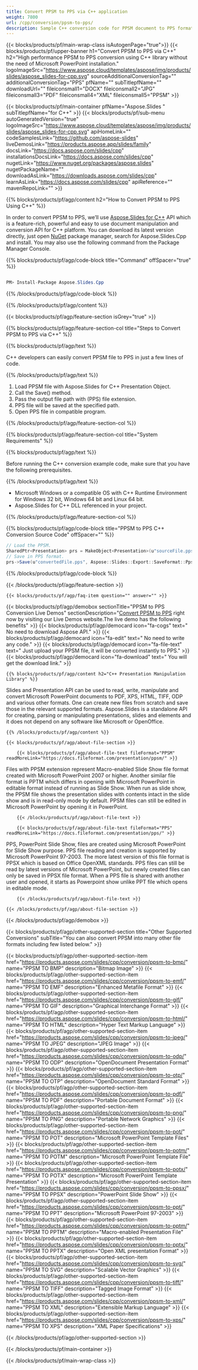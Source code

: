 ```yaml
---
title: Convert PPSM to PPS via C++ application 
weight: 7800
url: /cpp/conversion/ppsm-to-pps/ 
description: Sample C++ conversion code for PPSM document to PPS format. Use example code for batch PPSM to PPS conversion within any C++ Application.
---
```


{{< blocks/products/pf/main-wrap-class isAutogenPage="true">}}
{{< blocks/products/pf/upper-banner h1="Convert PPSM to PPS via C++" h2="High performance PPSM to PPS conversion using C++ library without the need of Microsoft PowerPoint installation." logoImageSrc="https://www.aspose.cloud/templates/aspose/img/products/slides/aspose_slides-for-cpp.svg" sourceAdditionalConversionTag="" additionalConversionTag="PPS" pfName="" subTitlepfName="" downloadUrl="" fileiconsmall1="DOCX" fileiconsmall2="JPG" fileiconsmall3="PDF" fileiconsmall4="XML" fileiconsmall5="PPSM" >}}

{{< blocks/products/pf/main-container pfName="Aspose.Slides " subTitlepfName="for C++" >}}
{{< blocks/products/pf/sub-menu autoGeneratedVersion="true" logoImageSrc="https://www.aspose.cloud/templates/aspose/img/products/slides/aspose_slides-for-cpp.svg" apiHomeLink="" codeSamplesLink="https://github.com/aspose-slides" liveDemosLink="https://products.aspose.app/slides/family" docsLink="https://docs.aspose.com/slides/cpp" installationsDocsLink="https://docs.aspose.com/slides/cpp" nugetLink="https://www.nuget.org/packages/aspose.slides" nugetPackageName="" downloadAsLink="https://downloads.aspose.com/slides/cpp" learnAsLink="https://docs.aspose.com/slides/cpp" apiReference="" mavenRepoLink="" >}}

{{% blocks/products/pf/agp/content h2="How to Convert PPSM to PPS Using C++" %}}

 In order to convert PPSM to PPS, we’ll use
 [Aspose.Slides for C++](https://products.aspose.com/slides/cpp) 
 API which is a feature-rich, powerful and easy to use document manipulation and conversion API for C++ platform. You can download its latest version directly, just open
 [NuGet](https://www.nuget.org/packages/aspose.slides) 
 package manager, search for
 Aspose.Slides.Cpp 
 and install. You may also use the following command from the Package Manager Console.

{{% blocks/products/pf/agp/code-block title="Command" offSpacer="true" %}}

```cs

PM> Install-Package Aspose.Slides.Cpp

```

{{% /blocks/products/pf/agp/code-block %}}

{{% /blocks/products/pf/agp/content %}}

{{< blocks/products/pf/agp/feature-section isGrey="true" >}}

{{% blocks/products/pf/agp/feature-section-col title="Steps to Convert PPSM to PPS via C++" %}}

{{% blocks/products/pf/agp/text %}}

 C++ developers can easily convert PPSM file to PPS in just a few lines of code.

{{% /blocks/products/pf/agp/text %}}

1.  Load PPSM file with Aspose.Slides for C++ Presentation Object.
1.  Call the Save() method.
1.  Pass the output file path with (PPS) file extension.
1.  PPS file will be saved at the specified path.
1.  Open PPS file in compatible program.

{{% /blocks/products/pf/agp/feature-section-col %}}

{{% blocks/products/pf/agp/feature-section-col title="System Requirements" %}}

{{% blocks/products/pf/agp/text %}}

 Before running the C++ conversion example code, make sure that you have the following prerequisites.

{{% /blocks/products/pf/agp/text %}}

- Microsoft Windows or a compatible OS with C++ Runtime Environment for Windows 32 bit, Windows 64 bit and Linux 64 bit.
- Aspose.Slides for C++ DLL referenced in your project.

{{% /blocks/products/pf/agp/feature-section-col %}}

{{% blocks/products/pf/agp/code-block title="PPSM to PPS C++ Conversion Source Code" offSpacer="" %}}

```cs
// Load the PPSM.
SharedPtr<Presentation> prs = MakeObject<Presentation>(u"sourceFile.ppsm");
// Save in PPS format.
prs->Save(u"convertedFile.pps", Aspose::Slides::Export::SaveFormat::Pps);

```

{{% /blocks/products/pf/agp/code-block %}}

{{< /blocks/products/pf/agp/feature-section >}}

    {{< blocks/products/pf/agp/faq-item question="" answer="" >}}
 

<!-- aboutfile Starts -->

{{< blocks/products/pf/agp/demobox sectionTitle="PPSM to PPS Conversion Live Demos" sectionDescription="[Convert PPSM to PPS](https://products.aspose.app/slides/conversion/ppsm-to-pps) right now by visiting our Live Demos website.The live demo has the following benefits" >}}
        {{< blocks/products/pf/agp/democard icon="fa-cogs" text=" No need to download Aspose API." >}}
        {{< blocks/products/pf/agp/democard icon="fa-edit" text=" No need to write any code." >}}
        {{< blocks/products/pf/agp/democard icon="fa-file-text" text=" Just upload your PPSM file, it will be converted instantly to PPS." >}}
        {{< blocks/products/pf/agp/democard icon="fa-download" text=" You will get the download link." >}}

    {{% blocks/products/pf/agp/content h2="C++ Presentation Manipulation Library" %}}

 Slides and Presentation API can be used to read, write, manipulate and convert Microsoft PowerPoint documents to PDF, XPS, HTML, TIFF, ODP and various other formats. One can create new files from scratch and save those in the relevant supported formats. Aspose.Slides is a standalone API for creating, parsing or manipulating presentations, slides and elements and it does not depend on any software like Microsoft or OpenOffice.  



    {{% /blocks/products/pf/agp/content %}}

    {{< blocks/products/pf/agp/about-file-section >}}

        {{< blocks/products/pf/agp/about-file-text fileFormat="PPSM" readMoreLink="https://docs.fileformat.com/presentation/ppsm/" >}}

Files with PPSM extension represent Macro-enabled Slide Show file format created with Microsoft PowerPoint 2007 or higher. Another similar file format is PPTM which differs in opening with Microsoft PowerPoint in editable format instead of running as Slide Show. When run as slide show, the PPSM file shows the presentation slides with contents intact in the slide show and is in read-only mode by default. PPSM files can still be edited in Microsoft PowerPoint by opening it in PowerPoint.


        {{< /blocks/products/pf/agp/about-file-text >}}

        {{< blocks/products/pf/agp/about-file-text fileFormat="PPS" readMoreLink="https://docs.fileformat.com/presentation/pps/" >}}

PPS, PowerPoint Slide Show, files are created using Microsoft PowerPoint for Slide Show purpose. PPS file reading and creation is supported by Microsoft PowerPoint 97-2003. The more latest version of this file format is PPSX which is based on Office OpenXML standards. PPS files can still be read by latest versions of Microsoft PowerPoint, but newly created files can only be saved in PPSX file format. When a PPS file is shared with another user and opened, it starts as Powerpoint show unlike PPT file which opens in editable mode.


        {{< /blocks/products/pf/agp/about-file-text >}}

    {{< /blocks/products/pf/agp/about-file-section >}}

{{< /blocks/products/pf/agp/demobox >}}

<!-- aboutfile Ends -->

{{< blocks/products/pf/agp/other-supported-section title="Other Supported Conversions" subTitle="You can also convert PPSM into many other file formats including few listed below." >}}

{{< blocks/products/pf/agp/other-supported-section-item href="https://products.aspose.com/slides/cpp/conversion/ppsm-to-bmp/" name="PPSM TO BMP" description="Bitmap Image" >}}
{{< blocks/products/pf/agp/other-supported-section-item href="https://products.aspose.com/slides/cpp/conversion/ppsm-to-emf/" name="PPSM TO EMF" description="Enhanced Metafile Format" >}}
{{< blocks/products/pf/agp/other-supported-section-item href="https://products.aspose.com/slides/cpp/conversion/ppsm-to-gif/" name="PPSM TO GIF" description="Graphical Interchange Format" >}}
{{< blocks/products/pf/agp/other-supported-section-item href="https://products.aspose.com/slides/cpp/conversion/ppsm-to-html/" name="PPSM TO HTML" description="Hyper Text Markup Language" >}}
{{< blocks/products/pf/agp/other-supported-section-item href="https://products.aspose.com/slides/cpp/conversion/ppsm-to-jpeg/" name="PPSM TO JPEG" description="JPEG Image" >}}
{{< blocks/products/pf/agp/other-supported-section-item href="https://products.aspose.com/slides/cpp/conversion/ppsm-to-odp/" name="PPSM TO ODP" description="OpenDocument Presentation Format" >}}
{{< blocks/products/pf/agp/other-supported-section-item href="https://products.aspose.com/slides/cpp/conversion/ppsm-to-otp/" name="PPSM TO OTP" description="OpenDocument Standard Format" >}}
{{< blocks/products/pf/agp/other-supported-section-item href="https://products.aspose.com/slides/cpp/conversion/ppsm-to-pdf/" name="PPSM TO PDF" description="Portable Document Format" >}}
{{< blocks/products/pf/agp/other-supported-section-item href="https://products.aspose.com/slides/cpp/conversion/ppsm-to-png/" name="PPSM TO PNG" description="Portable Network Graphics" >}}
{{< blocks/products/pf/agp/other-supported-section-item href="https://products.aspose.com/slides/cpp/conversion/ppsm-to-pot/" name="PPSM TO POT" description="Microsoft PowerPoint Template Files" >}}
{{< blocks/products/pf/agp/other-supported-section-item href="https://products.aspose.com/slides/cpp/conversion/ppsm-to-potm/" name="PPSM TO POTM" description="Microsoft PowerPoint Template File" >}}
{{< blocks/products/pf/agp/other-supported-section-item href="https://products.aspose.com/slides/cpp/conversion/ppsm-to-potx/" name="PPSM TO POTX" description="Microsoft PowerPoint Template Presentation" >}}
{{< blocks/products/pf/agp/other-supported-section-item href="https://products.aspose.com/slides/cpp/conversion/ppsm-to-ppsx/" name="PPSM TO PPSX" description="PowerPoint Slide Show" >}}
{{< blocks/products/pf/agp/other-supported-section-item href="https://products.aspose.com/slides/cpp/conversion/ppsm-to-ppt/" name="PPSM TO PPT" description="Microsoft PowerPoint 97-2003" >}}
{{< blocks/products/pf/agp/other-supported-section-item href="https://products.aspose.com/slides/cpp/conversion/ppsm-to-pptm/" name="PPSM TO PPTM" description="Macro-enabled Presentation File" >}}
{{< blocks/products/pf/agp/other-supported-section-item href="https://products.aspose.com/slides/cpp/conversion/ppsm-to-pptx/" name="PPSM TO PPTX" description="Open XML presentation Format" >}}
{{< blocks/products/pf/agp/other-supported-section-item href="https://products.aspose.com/slides/cpp/conversion/ppsm-to-svg/" name="PPSM TO SVG" description="Scalable Vector Graphics" >}}
{{< blocks/products/pf/agp/other-supported-section-item href="https://products.aspose.com/slides/cpp/conversion/ppsm-to-tiff/" name="PPSM TO TIFF" description="Tagged Image Format" >}}
{{< blocks/products/pf/agp/other-supported-section-item href="https://products.aspose.com/slides/cpp/conversion/ppsm-to-xml/" name="PPSM TO XML" description="Extensible Markup Language" >}}
{{< blocks/products/pf/agp/other-supported-section-item href="https://products.aspose.com/slides/cpp/conversion/ppsm-to-xps/" name="PPSM TO XPS" description="XML Paper Specifications" >}}

{{< /blocks/products/pf/agp/other-supported-section >}}

{{< /blocks/products/pf/main-container >}}
    
{{< /blocks/products/pf/main-wrap-class >}}